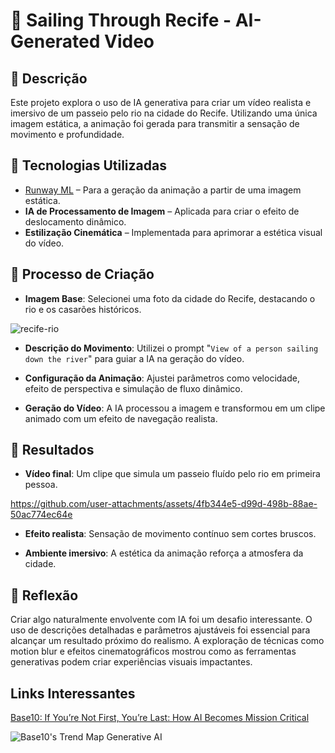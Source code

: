 # 🚢 Sailing Through Recife - AI-Generated Video

## 📒 Descrição

Este projeto explora o uso de IA generativa para criar um vídeo realista e imersivo de um passeio pelo rio na cidade do Recife. Utilizando uma única imagem estática, a animação foi gerada para transmitir a sensação de movimento e profundidade.

## 🤖 Tecnologias Utilizadas

* [Runway ML](https://runwayml.com/) – Para a geração da animação a partir de uma imagem estática.
* **IA de Processamento de Imagem** – Aplicada para criar o efeito de deslocamento dinâmico.
* **Estilização Cinemática** – Implementada para aprimorar a estética visual do vídeo.

## 🧐 Processo de Criação

* **Imagem Base**: Selecionei uma foto da cidade do Recife, destacando o rio e os casarões históricos.

![recife-rio](https://github.com/user-attachments/assets/8b6db0ba-64ed-47be-8948-e6c9eff993ee)

* **Descrição do Movimento**: Utilizei o prompt "`View of a person sailing down the river`" para guiar a IA na geração do vídeo.

* **Configuração da Animação**: Ajustei parâmetros como velocidade, efeito de perspectiva e simulação de fluxo dinâmico.

* **Geração do Vídeo**: A IA processou a imagem e transformou em um clipe animado com um efeito de navegação realista.

## 🚀 Resultados

* **Vídeo final**: Um clipe que simula um passeio fluído pelo rio em primeira pessoa.

https://github.com/user-attachments/assets/4fb344e5-d99d-498b-88ae-50ac774ec64e

* **Efeito realista**: Sensação de movimento contínuo sem cortes bruscos.

* **Ambiente imersivo**: A estética da animação reforça a atmosfera da cidade.

## 💭 Reflexão

Criar algo naturalmente envolvente com IA foi um desafio interessante. O uso de descrições detalhadas e parâmetros ajustáveis foi essencial para alcançar um resultado próximo do realismo. A exploração de técnicas como motion blur e efeitos cinematográficos mostrou como as ferramentas generativas podem criar experiências visuais impactantes.

## Links Interessantes

[Base10: If You’re Not First, You’re Last: How AI Becomes Mission Critical](https://base10.vc/post/generative-ai-mission-critical/)

![Base10's Trend Map Generative AI](https://github.com/digitalinnovationone/lab-natty-or-not/assets/730492/f4df26e8-f8f7-4419-8252-c69d73ea930c)
